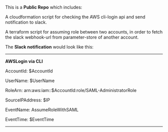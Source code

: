 

This is a **Public Repo** which includes:

A cloudformation script for checking the AWS cli-login api and send notification to slack.

A terraform script for assuming role between two accounts, in order to fetch the slack webhook-url from parameter-store of another account.

The **Slack notification** would look like this:

---

**AWSLogin via CLI**

AccountId: $AccountId

UserName: $UserName

RoleArn: arn:aws:iam::$AccountId:role/SAML-AdministratorRole

SourceIPAddress: $IP

EventName: AssumeRoleWithSAML

EventTime: $EventTime

---
